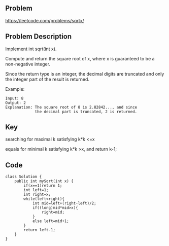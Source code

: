 ## Problem

https://leetcode.com/problems/sqrtx/

## Problem Description

Implement int sqrt(int x).

Compute and return the square root of x, where x is guaranteed to be a non-negative integer.

Since the return type is an integer, the decimal digits are truncated and only the integer part of the result is returned.

Example:

```
Input: 8
Output: 2
Explanation: The square root of 8 is 2.82842..., and since
             the decimal part is truncated, 2 is returned.
```

## Key
searching for maximal k satisfying k\*k <=x

equals for minimal k satisfying k\*k >x, and return k-1;

## Code

```
class Solution {
    public int mySqrt(int x) {
        if(x==1)return 1;
        int left=1;
        int right=x;
        while(left<right){
            int mid=left+(right-left)/2;
            if((long)mid*mid>x){
                right=mid;
            }
            else left=mid+1;
        }
        return left-1;
    }
}
```
